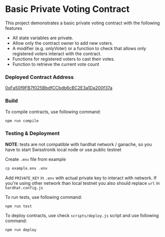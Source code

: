 # Basic Private Voting Contract

This project demonstrates a basic private voting contract with the following features
- All state variables are private.
- Allow only the contract owner to add new voters.
- A modifier (e.g. onlyVoter) or a function to check that allows only registered voters interact with the contract.
- Functions for registered voters to cast their votes.
- Function to retrieve the current vote count

### Deployed Contract Address
[0xFa50f9FB7f025BbdfCCbdb6cBC2E3a1Da200f37a](https://explorer-evm.testnet.swisstronik.com/address/0xFa50f9FB7f025BbdfCCbdb6cBC2E3a1Da200f37a)
### Build

To compile contracts, use following command:
```sh 
npm run compile
```

### Testing & Deployment

<b>NOTE</b>: tests are not compatible with hardhat network / ganache, so you have to start Swisstronik local node or use public testnet

Create `.env` file from example
```sh
cp example.env .env
```
Add `PRIVATE_KEY` in `.env` with actual private key to interact with network. If you're using other network than local testnet you also should replace `url` in `hardhat.config.js`

To run tests, use following command:

```sh
npm run test
```

To deploy contracts, use check `scripts/deploy.js` script and use following command:
```sh
npm run deploy
```

